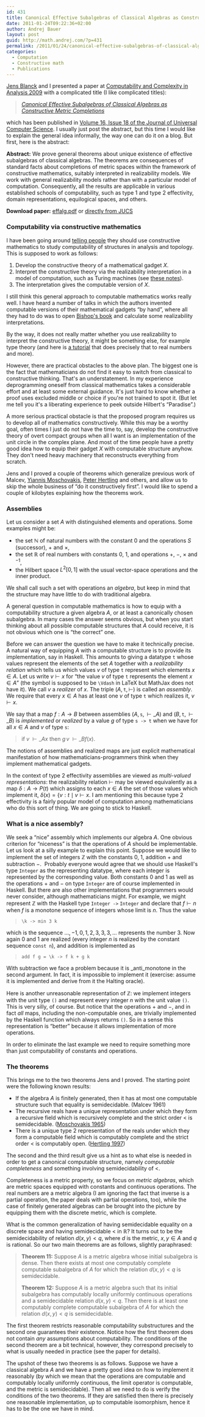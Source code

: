 ```yaml
---
id: 431
title: Canonical Effective Subalgebras of Classical Algebras as Constructive Metric Completions
date: 2011-01-24T09:22:36+02:00
author: Andrej Bauer
layout: post
guid: http://math.andrej.com/?p=431
permalink: /2011/01/24/canonical-effective-subalgebras-of-classical-algebras-as-constructive-metric-completions/
categories:
  - Computation
  - Constructive math
  - Publications
---
```

[Jens Blanck](http://www.cs.swan.ac.uk/~csjens/) and I presented a paper at [Computability and Complexity in Analysis 2009](http://cca-net.de/cca2009/) with a complicated title (I like complicated titles):

> _[Canonical Effective Subalgebras of Classical Algebras as Constructive Metric Completions](http://www.jucs.org/jucs_16_18/canonical_effective_subalgebras_of)_

which has been published in [Volume 16, Issue 18 of the Journal of Universal Computer Science](http://www.jucs.org/jucs_16_18). I usually just post the abstract, but this time I would like to explain the general idea informally, the way one can do it on a blog. But first, here is the abstract:

**Abstract:** We prove general theorems about unique existence of effective subalgebras of classical algebras. The theorems are consequences of standard facts about completions of metric spaces within the framework of constructive mathematics, suitably interpreted in realizability models. We work with general realizability models rather than with a particular model of computation. Consequently, all the results are applicable in various established schools of computability, such as type 1 and type 2 effectivity, domain representations, equilogical spaces, and others.

**Download paper:** [effalg.pdf](/wp-content/uploads/2010/01/effalg.pdf) or [directly from JUCS](http://www.jucs.org/jucs_16_18/canonical_effective_subalgebras_of)

<!--more-->

### Computability via constructive mathematics

I have been going around [telling people](/2005/08/23/realizability-as-the-connection-between-computable-and-constructive-mathematics/) they should use constructive mathematics to study computability of structures in analysis and topology. This is supposed to work as follows:

  1. Develop the constructive theory of a mathematical gadget $X$.
  2. Interpret the constructive theory via the realizability interpretation in a model of computation, such as Turing machines (see [these notes](/2005/08/23/realizability-as-the-connection-between-computable-and-constructive-mathematics/)).
  3. The interpretation gives the computable version of $X$.

I still think this general approach to computable mathematics works really well. I have heard a number of talks in which the authors invented computable versions of their mathematical gadgets “by hand”, where all they had to do was to open [Bishop's book](http://books.google.com/books?as_isbn=0387150668) and calculate some realizability interpretations.

By the way, it does not really matter whether you use realizability to interpret the constructive theory, it might be something else, for example type theory (and here is [a tutorial](/2010/01/07/tutorial-on-videolecturesnet/) that does precisely that to real numbers and more).

However, there are practical obstacles to the above plan. The biggest one is the fact that mathematicians do not find it easy to switch from classical to constructive thinking. That's an understatement. In my experience deprogramming oneself from classical mathematics takes a considerable effort and at least some external guidance. It's just hard to know whether a proof uses excluded middle or choice if you're not trained to spot it. (But let me tell you it's a liberating experience to peek outside Hilbert's “Paradise”.)

A more serious practical obstacle is that the proposed program requires us to develop all of mathematics constructively. While this may be a worthy goal, often times I just do not have the time to, say, develop the constructive theory of overt compact groups when all I want is an implementation of the unit circle in the complex plane. And most of the time people have a pretty good idea how to equip their gadget $X$ with computable structure anyhow. They don't need heavy machinery that reconstructs everything from scratch.

Jens and I proved a couple of theorems which generalize previous work of Malcev, [Yiannis Moschovakis](http://www.math.ucla.edu/~ynm/), [Peter Hertling](http://www.unibw.de/inf1/personen/professoren/hertling/) and others, and allow us to skip the whole business of “do it constructively first”. I would like to spend a couple of kilobytes explaining how the theorems work.

### Assemblies

Let us consider a set $A$ with distinguished elements and operations. Some examples might be:

  * the set $\mathbb{N}$ of natural numbers with the constant $0$ and the operations $S$ (successor), $+$ and $\times$,
  * the set $\mathbb{R}$ of real numbers with constants $0$, $1$, and operations $+$, $-$, $\times$ and ${}^{-1}$,
  * the Hilbert space $L^2[0,1]$ with the usual vector-space operations and the inner product.

We shall call such a set with operations an _algebra_, but keep in mind that the structure may have little to do with traditional algebra.

A general question in computable mathematics is how to equip with a computability structure a given algebra $A$, or at least a canonically chosen subalgebra. In many cases the answer seems obvious, but when you start thinking about all possible computable structures that $A$ could receive, it is not obvious which one is “the correct” one.

Before we can answer the question we have to make it technically precise. A natural way of equipping $A$ with a computable structure is to provide its implementation, say in Haskell. This amounts to giving a datatype `t` whose values represent the elements of the set $A$ together with a _realizability relation_ which tells us which values $v$ of type `t` represent which elements $x \in A$. Let us write $v \vdash x$ for “the value $v$ of type `t` represents the element $x \in A$” (the symbol is supposed to be `\Vdash` in LaTeX but MathJax does not have it). We call $v$ a _realizer_ of $x$. The triple $(A, \mathtt{t}, {\vdash})$ is called an _assembly_. We require that every $x \in A$ has at least one $v$ of type `t` which realizes it, $v \vdash x$.

We say that a map $f : A \to B$ between assemblies $(A, \mathtt{s}, {\vdash\_A})$ and $(B, \mathtt{t}, {\vdash\_B})$ is _implemented_ or _realized_ by a value $g$ of type `s -> t` when we have for all $x \in A$ and $v$ of type `s`:

> if $v \;\vdash\_A x$ then $g \, v \;\vdash\_B  f(x)$.

The notions of assemblies and realized maps are just explicit mathematical manifestation of how mathematicians-programmers think when they implement mathematical gadgets.

In the context of type 2 effectivity assemblies are viewed as _multi-valued representations_: the realizability relation $\vdash$ may be viewed equivalently as a map $\delta: A \to P(t)$ which assigns to each $x \in A$ the set of those values which implement it, $\delta(x) = \lbrace v : t \mid v \vdash x$. I am mentioning this because type 2 effectivity is a fairly popular model of computation among mathematicians who do this sort of thing. We are going to stick to Haskell.

### What is a nice assembly?

We seek a “nice” assembly which implements our algebra $A$. One obvious criterion for “niceness” is that the operations of $A$ should be implementable. Let us look at a silly example to explain this point. Suppose we would like to implement the set of integers $\mathbb{Z}$ with the constants $0$, $1$, addition $+$ and subtraction $-$.  Probably everyone would agree that we should use Haskell's type `Integer` as the representing datatype, where each integer is represented by the corresponding value. Both constants $0$ and $1$ as well as the operations $+$ and $-$ on type `Integer` are of course implemented in Haskell. But there are also other implementations that programmers would never consider, although mathematicians might. For example, we might represent $\mathbb{Z}$ with the Haskell type `Integer ->` `Integer` and declare that $f \vdash n$ when $f$ is a monotone sequence of integers whose limit is $n$. Thus the value

> `\k -> min 3 k`

which is the sequence $\ldots, -1, 0, 1, 2, 3, 3, 3, \ldots$ represents the number $3$. Now again $0$ and $1$ are realized (every integer $n$ is realized by the constant sequence `const n`), and addition is implemented as

> `add f g = \k -> f k + g k`

With subtraction we face a problem because it is _anti_monotone in the second argument. In fact, it is impossible to implement it (exercise: assume it is implemented and derive from it the Halting oracle).

Here is another unreasonable representation of $\mathbb{Z}$: we implement integers with the unit type `()` and represent every integer $n$ with the unit value `()`. This is very silly, of course. But notice that the operations $+$ and $-$, and in fact _all_ maps, including the non-computable ones, are trivially implemented by the Haskell function which always returns `()`. So in a sense this representation is “better” because it allows implementation of more operations.

In order to eliminate the last example we need to require something more than just computability of constants and operations.

### The theorems

This brings me to the two theorems Jens and I proved. The starting point were the following known results:

  * If the algebra $A$ is finitely generated, then it has at most one computable structure such that equality is semidecidable. (Malcev 1961)
  * The recursive reals have a unique representation under which they form a recursive field which is recursively complete and the strict order $<$ is semidecidable. ([Moschovakis 1965](http://www.numdam.org/item?id=CM_1965-1966__17__40_0))
  * There is a unique type 2 representation of the reals under which they form a computable field which is computably complete and the strict order $<$ is computably open. ([Hertling 1997](http://researchspace.auckland.ac.nz/handle/2292/3566))

The second and the third result give us a hint as to what else is needed in order to get a canonical computable structure, namely _computable completeness_ and something involving semidecidability of $<$.

Completeness is a metric property, so we focus on _metric algebras_, which are metric spaces equipped with constants and continuous operations. The real numbers are a metric algebra (I am ignoring the fact that inverse is a partial operation, the paper deals with partial operations, too), while the case of finitely generated algebras can be brought into the picture by equipping them with the discrete metric, which is complete.

What is the common generalization of having semidecidable equality on a discrete space and having semidecidable $<$ in $\mathbb{R}$? It turns out to be the semidecidability of relation $d(x,y) < q$, where $d$ is the metric, $x, y \in A$ and $q$ is rational. So our two main theorems are as follows, slightly paraphrased:

> **Theorem 11:** Suppose $A$ is a metric algebra whose initial subalgebra is dense. Then there exists at most one computably complete computable subalgebra of $A$ for which the relation $d(x,y) < q$ is semidecidable.
> 
> **Theorem 12:** Suppose $A$ is a metric algebra such that its initial subalgebra has computably locally uniformly continuous operations and a semidecidable relation $d(x,y) < q$. Then there is at least one computably complete computable subalgebra of $A$ for which the relation $d(x,y) < q$ is semidecidable.

The first theorem restricts reasonable computability substructures and the second one guarantees their existence. Notice how the first theorem does not contain _any_ assumptions about computability. The conditions of the second theorem are a bit technical, however, they correspond precisely to what is usually needed in practice (see the paper for details).

The upshot of these two theorems is as follows. Suppose we have a classical algebra $A$ and we have a pretty good idea on how to implement it reasonably (by which we mean that the operations are computable and computably locally uniformly continuous, the limit operator is computable, and the metric is semidecidable). Then all we need to do is verify the conditions of the two theorems. If they are satisfied then there is precisely one reasonable implementation, up to computable isomorphism, hence it has to be the one we have in mind.
